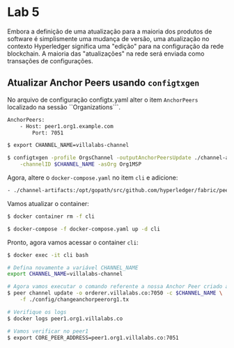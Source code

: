 # Lab 5
Embora a definição de uma atualização para a maioria dos produtos de software é simplismente uma mudança de versão, uma atualização no contexto Hyperledger significa uma "edição" para na configuração da rede blockchain. A maioria das "atualizações" na rede será enviada como transações de configurações.

## Atualizar Anchor Peers usando ``configtxgen``
No arquivo de configuração configtx.yaml alter o item ``AnchorPeers`` localizado na sessão ``Organizations```.

~~~txt
AnchorPeers:
    - Host: peer1.org1.example.com
        Port: 7051
~~~

~~~sh
$ export CHANNEL_NAME=villalabs-channel

$ configtxgen -profile OrgsChannel -outputAnchorPeersUpdate ./channel-artifacts/changeanchorpeerorg1.tx \
    -channelID $CHANNEL_NAME -asOrg Org1MSP
~~~

Agora, altere o ``docker-compose.yaml`` no item ``cli`` e adicione:
~~~txt
- ./channel-artifacts:/opt/gopath/src/github.com/hyperledger/fabric/peer/config/
~~~

Vamos atualizar o container:
~~~sh
$ docker container rm -f cli

$ docker-compose -f docker-compose.yaml up -d cli
~~~

Pronto, agora vamos acessar o container ``cli``:
~~~sh
$ docker exec -it cli bash

# Defina novamente a variável CHANNEL_NAME
export CHANNEL_NAME=villalabs-channel

# Agora vamos executar o comando referente a nossa Anchor Peer criado anterioremente
$ peer channel update -o orderer.villalabs.co:7050 -c $CHANNEL_NAME \
    -f ./config/changeanchorpeerorg1.tx

# Verifique os logs
$ docker logs peer1.org1.villalabs.co

# Vamos verificar no peer1
$ export CORE_PEER_ADDRESS=peer1.org1.villalabs.co:7051
~~~
